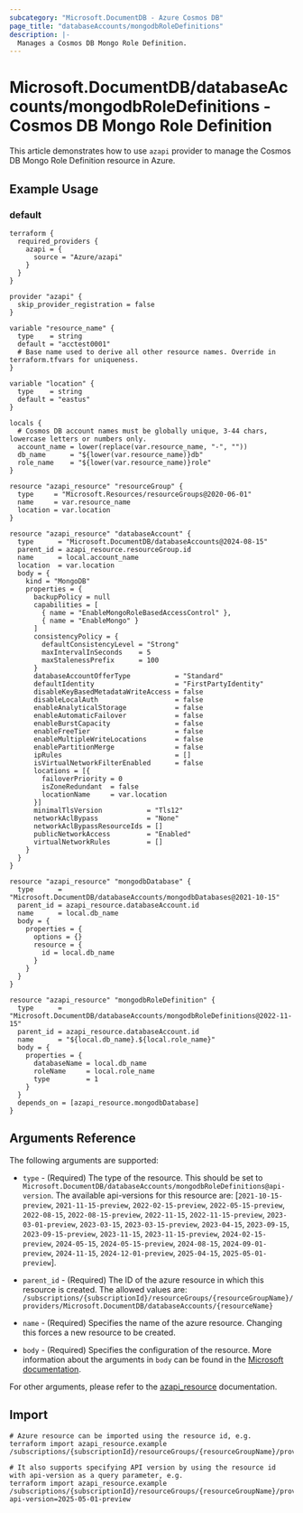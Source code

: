 ```yaml
---
subcategory: "Microsoft.DocumentDB - Azure Cosmos DB"
page_title: "databaseAccounts/mongodbRoleDefinitions"
description: |-
  Manages a Cosmos DB Mongo Role Definition.
---
```


# Microsoft.DocumentDB/databaseAccounts/mongodbRoleDefinitions - Cosmos DB Mongo Role Definition

This article demonstrates how to use `azapi` provider to manage the Cosmos DB Mongo Role Definition resource in Azure.



## Example Usage

### default

```hcl
terraform {
  required_providers {
    azapi = {
      source = "Azure/azapi"
    }
  }
}

provider "azapi" {
  skip_provider_registration = false
}

variable "resource_name" {
  type    = string
  default = "acctest0001"
  # Base name used to derive all other resource names. Override in terraform.tfvars for uniqueness.
}

variable "location" {
  type    = string
  default = "eastus"
}

locals {
  # Cosmos DB account names must be globally unique, 3-44 chars, lowercase letters or numbers only.
  account_name = lower(replace(var.resource_name, "-", ""))
  db_name      = "${lower(var.resource_name)}db"
  role_name    = "${lower(var.resource_name)}role"
}

resource "azapi_resource" "resourceGroup" {
  type     = "Microsoft.Resources/resourceGroups@2020-06-01"
  name     = var.resource_name
  location = var.location
}

resource "azapi_resource" "databaseAccount" {
  type      = "Microsoft.DocumentDB/databaseAccounts@2024-08-15"
  parent_id = azapi_resource.resourceGroup.id
  name      = local.account_name
  location  = var.location
  body = {
    kind = "MongoDB"
    properties = {
      backupPolicy = null
      capabilities = [
        { name = "EnableMongoRoleBasedAccessControl" },
        { name = "EnableMongo" }
      ]
      consistencyPolicy = {
        defaultConsistencyLevel = "Strong"
        maxIntervalInSeconds    = 5
        maxStalenessPrefix      = 100
      }
      databaseAccountOfferType           = "Standard"
      defaultIdentity                    = "FirstPartyIdentity"
      disableKeyBasedMetadataWriteAccess = false
      disableLocalAuth                   = false
      enableAnalyticalStorage            = false
      enableAutomaticFailover            = false
      enableBurstCapacity                = false
      enableFreeTier                     = false
      enableMultipleWriteLocations       = false
      enablePartitionMerge               = false
      ipRules                            = []
      isVirtualNetworkFilterEnabled      = false
      locations = [{
        failoverPriority = 0
        isZoneRedundant  = false
        locationName     = var.location
      }]
      minimalTlsVersion           = "Tls12"
      networkAclBypass            = "None"
      networkAclBypassResourceIds = []
      publicNetworkAccess         = "Enabled"
      virtualNetworkRules         = []
    }
  }
}

resource "azapi_resource" "mongodbDatabase" {
  type      = "Microsoft.DocumentDB/databaseAccounts/mongodbDatabases@2021-10-15"
  parent_id = azapi_resource.databaseAccount.id
  name      = local.db_name
  body = {
    properties = {
      options = {}
      resource = {
        id = local.db_name
      }
    }
  }
}

resource "azapi_resource" "mongodbRoleDefinition" {
  type      = "Microsoft.DocumentDB/databaseAccounts/mongodbRoleDefinitions@2022-11-15"
  parent_id = azapi_resource.databaseAccount.id
  name      = "${local.db_name}.${local.role_name}"
  body = {
    properties = {
      databaseName = local.db_name
      roleName     = local.role_name
      type         = 1
    }
  }
  depends_on = [azapi_resource.mongodbDatabase]
}

```



## Arguments Reference

The following arguments are supported:

* `type` - (Required) The type of the resource. This should be set to `Microsoft.DocumentDB/databaseAccounts/mongodbRoleDefinitions@api-version`. The available api-versions for this resource are: [`2021-10-15-preview`, `2021-11-15-preview`, `2022-02-15-preview`, `2022-05-15-preview`, `2022-08-15`, `2022-08-15-preview`, `2022-11-15`, `2022-11-15-preview`, `2023-03-01-preview`, `2023-03-15`, `2023-03-15-preview`, `2023-04-15`, `2023-09-15`, `2023-09-15-preview`, `2023-11-15`, `2023-11-15-preview`, `2024-02-15-preview`, `2024-05-15`, `2024-05-15-preview`, `2024-08-15`, `2024-09-01-preview`, `2024-11-15`, `2024-12-01-preview`, `2025-04-15`, `2025-05-01-preview`].

* `parent_id` - (Required) The ID of the azure resource in which this resource is created. The allowed values are:  
  `/subscriptions/{subscriptionId}/resourceGroups/{resourceGroupName}/providers/Microsoft.DocumentDB/databaseAccounts/{resourceName}`

* `name` - (Required) Specifies the name of the azure resource. Changing this forces a new resource to be created.

* `body` - (Required) Specifies the configuration of the resource. More information about the arguments in `body` can be found in the [Microsoft documentation](https://learn.microsoft.com/en-us/azure/templates/Microsoft.DocumentDB/databaseAccounts/mongodbRoleDefinitions?pivots=deployment-language-terraform).

For other arguments, please refer to the [azapi_resource](https://registry.terraform.io/providers/Azure/azapi/latest/docs/resources/resource) documentation.

## Import

 ```shell
 # Azure resource can be imported using the resource id, e.g.
 terraform import azapi_resource.example /subscriptions/{subscriptionId}/resourceGroups/{resourceGroupName}/providers/Microsoft.DocumentDB/databaseAccounts/{resourceName}/mongodbRoleDefinitions/{resourceName}
 
 # It also supports specifying API version by using the resource id with api-version as a query parameter, e.g.
 terraform import azapi_resource.example /subscriptions/{subscriptionId}/resourceGroups/{resourceGroupName}/providers/Microsoft.DocumentDB/databaseAccounts/{resourceName}/mongodbRoleDefinitions/{resourceName}?api-version=2025-05-01-preview
 ```
